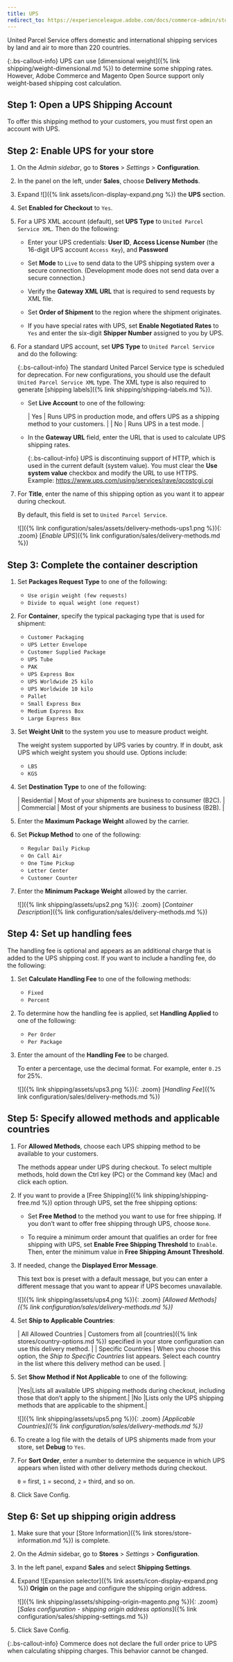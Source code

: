 ```yaml
---
title: UPS
redirect_to: https://experienceleague.adobe.com/docs/commerce-admin/stores-sales/delivery/shipping-carriers/ups.html
---
```


United Parcel Service offers domestic and international shipping services by land and air to more than 220 countries.

{:.bs-callout-info}
UPS can use [dimensional weight]({% link shipping/weight-dimensional.md %}) to determine some shipping rates. However, Adobe Commerce and Magento Open Source support only weight-based shipping cost calculation.

## Step 1: Open a UPS Shipping Account

To offer this shipping method to your customers, you must first open an account with UPS.

## Step 2: Enable UPS for your store

1. On the _Admin sidebar_, go to **Stores** > _Settings_ > **Configuration**.

1. In the panel on the left, under **Sales**, choose **Delivery Methods**.

1. Expand ![]({% link assets/icon-display-expand.png %}) the **UPS** section.

1. Set **Enabled for Checkout** to `Yes`.

1. For a UPS XML account (default), set **UPS Type** to `United Parcel Service XML`. Then do the following:

   - Enter your UPS credentials: **User ID**, **Access License Number** (the 16-digit UPS account `Access Key`), and **Password**

   - Set **Mode** to `Live` to send data to the UPS shipping system over a secure connection. (Development mode does not send data over a secure connection.)

   - Verify the **Gateway XML URL** that is required to send requests by XML file.

   - Set **Order of Shipment** to the region where the shipment originates.

   - If you have special rates with UPS, set **Enable Negotiated Rates** to `Yes` and enter the six-digit **Shipper Number** assigned to you by UPS.

1. For a standard UPS account, set **UPS Type** to `United Parcel Service` and do the following:

   {:.bs-callout-info}
   The standard United Parcel Service type is scheduled for deprecation. For new configurations, you should use the default  `United Parcel Service XML` type. The XML type is also required to generate [shipping labels]({% link shipping/shipping-labels.md %}).

   - Set **Live Account** to one of the following:

      | Yes | Runs UPS in production mode, and offers UPS as a shipping method to your customers. |
      | No | Runs UPS in a test mode. |

   - In the **Gateway URL** field, enter the URL that is used to calculate UPS shipping rates.

      {:.bs-callout-info}
      UPS is discontinuing support of HTTP, which is used in the current default (system value). You must clear the **Use system value** checkbox and modify the URL to use HTTPS. Example: https://www.ups.com/using/services/rave/qcostcgi.cgi

1. For **Title**, enter the name of this shipping option as you want it to appear during checkout.

   By default, this field is set to `United Parcel Service`.

   ![]({% link configuration/sales/assets/delivery-methods-ups1.png %}){: .zoom}
   [_Enable UPS_]({% link configuration/sales/delivery-methods.md %})

## Step 3: Complete the container description

1. Set **Packages Request Type** to one of the following:

   - `Use origin weight (few requests)`
   - `Divide to equal weight (one request)`

1. For **Container**, specify the typical packaging type that is used for shipment:

   - `Customer Packaging`
   - `UPS Letter Envelope`
   - `Customer Supplied Package`
   - `UPS Tube`
   - `PAK`
   - `UPS Express Box`
   - `UPS Worldwide 25 kilo`
   - `UPS Worldwide 10 kilo`
   - `Pallet`
   - `Small Express Box`
   - `Medium Express Box`
   - `Large Express Box`

1. Set **Weight Unit** to the system you use to measure product weight.

   The weight system supported by UPS varies by country. If in doubt, ask UPS which weight system you should use. Options include:

   - `LBS`
   - `KGS`

1. Set **Destination Type** to one of the following:

   | Residential | Most of your shipments are business to consumer (B2C). |
   | Commercial | Most of your shipments are business to business (B2B). |

1. Enter the **Maximum Package Weight** allowed by the carrier.

1. Set **Pickup Method** to one of the following:

   - `Regular Daily Pickup`
   - `On Call Air`
   - `One Time Pickup`
   - `Letter Center`
   - `Customer Counter`

1. Enter the **Minimum Package Weight** allowed by the carrier.

   ![]({% link shipping/assets/ups2.png %}){: .zoom}
   [_Container Description_]({% link configuration/sales/delivery-methods.md %})

## Step 4: Set up handling fees

The handling fee is optional and appears as an additional charge that is added to the UPS shipping cost. If you want to include a handling fee, do the following:

1. Set **Calculate Handling Fee** to one of the following methods:

   - `Fixed`
   - `Percent`

1. To determine how the handling fee is applied, set **Handling Applied** to one of the following:

   - `Per Order`
   - `Per Package`

1. Enter the amount of the **Handling Fee** to be charged.

   To enter a percentage, use the decimal format. For example, enter `0.25` for 25%.

   ![]({% link shipping/assets/ups3.png %}){: .zoom}
   [_Handling Fee_]({% link configuration/sales/delivery-methods.md %})

## Step 5: Specify allowed methods and applicable countries

1. For **Allowed Methods**, choose each UPS shipping method to be available to your customers.

   The methods appear under UPS during checkout. To select multiple methods, hold down the Ctrl key (PC) or the Command key (Mac) and click each option.

1. If you want to provide a [Free Shipping]({% link shipping/shipping-free.md %}) option through UPS, set the free shipping options:

   - Set **Free Method** to the method you want to use for free shipping. If you don’t want to offer free shipping through UPS, choose `None`.

   - To require a minimum order amount that qualifies an order for free shipping with UPS, set **Enable Free Shipping Threshold** to `Enable`. Then, enter the minimum value in **Free Shipping Amount Threshold**.

1. If needed, change the **Displayed Error Message**.

   This text box is preset with a default message, but you can enter a different message that you want to appear if UPS becomes unavailable.

   ![]({% link shipping/assets/ups4.png %}){: .zoom}
   _[Allowed Methods]({% link configuration/sales/delivery-methods.md %})_

1. Set **Ship to Applicable Countries**:

   | All Allowed Countries | Customers from all [countries]({% link stores/country-options.md %}) specified in your store configuration can use this delivery method. |
   | Specific Countries | When you choose this option, the _Ship to Specific Countries_ list appears. Select each country in the list where this delivery method can be used. |

1. Set **Show Method if Not Applicable** to one of the following:

   |Yes|Lists all available UPS shipping methods during checkout, including those that don’t apply to the shipment.|
   |No |Lists only the UPS shipping methods that are applicable to the shipment.|

   ![]({% link shipping/assets/ups5.png %}){: .zoom}
   _[Applicable Countries]({% link configuration/sales/delivery-methods.md %})_

1. To create a log file with the details of UPS shipments made from your store, set **Debug** to `Yes`.

1. For **Sort Order**, enter a number to determine the sequence in which UPS appears when listed with other delivery methods during checkout.

   `0` = first, `1` = second, `2` = third, and so on.

1. Click <span class="btn">Save Config</span>.

## Step 6: Set up shipping origin address

1. Make sure that your [Store Information]({% link stores/store-information.md %}) is complete.

1. On the _Admin_ sidebar, go to **Stores** > _Settings_ > **Configuration**.

1. In the left panel, expand **Sales** and select **Shipping Settings**.

1. Expand ![Expansion selector]({% link assets/icon-display-expand.png %}) **Origin** on the page and configure the shipping origin address.

   ![]({% link shipping/assets/shipping-origin-magento.png %}){: .zoom}
   [_Sales configuration - shipping origin address options_]({% link configuration/sales/shipping-settings.md %})

1. Click <span class="btn">Save Config</span>.

{:.bs-callout-info}
Commerce does not declare the full order price to UPS when calculating shipping charges. This behavior cannot be changed.
